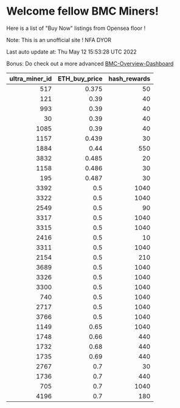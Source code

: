 # Welcome fellow BMC Miners!
Here is a list of "Buy Now" listings from Opensea floor !

Note: This is an unofficial site ! NFA DYOR

Last auto update at: Thu May 12 15:53:28 UTC 2022

Bonus: Do check out a more advanced [BMC-Overview-Dashboard](https://dune.com/defifunk/BMC-Overview-Dashboard)


|   ultra_miner_id |   ETH_buy_price |   hash_rewards |
|-----------------:|----------------:|---------------:|
|              517 |           0.375 |             50 |
|              121 |           0.39  |             40 |
|              993 |           0.39  |             40 |
|               30 |           0.39  |             40 |
|             1085 |           0.39  |             40 |
|             1157 |           0.439 |             30 |
|             1884 |           0.44  |            550 |
|             3832 |           0.485 |             20 |
|             1158 |           0.486 |             30 |
|              195 |           0.487 |             30 |
|             3392 |           0.5   |           1040 |
|             3322 |           0.5   |           1040 |
|             2549 |           0.5   |             90 |
|             3317 |           0.5   |           1040 |
|             3315 |           0.5   |           1040 |
|             2416 |           0.5   |             10 |
|             3311 |           0.5   |           1040 |
|             2154 |           0.5   |            210 |
|             3689 |           0.5   |           1040 |
|             3326 |           0.5   |           1040 |
|             3300 |           0.5   |           1040 |
|              740 |           0.5   |           1040 |
|             2717 |           0.5   |           1040 |
|             3766 |           0.5   |           1040 |
|             1149 |           0.65  |           1040 |
|             1748 |           0.66  |            440 |
|             1732 |           0.68  |            440 |
|             1735 |           0.69  |            440 |
|             2767 |           0.7   |             30 |
|             1736 |           0.7   |            440 |
|              705 |           0.7   |           1040 |
|             4196 |           0.7   |            180 |